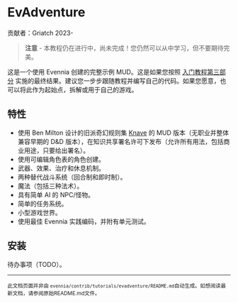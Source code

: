 # EvAdventure

贡献者：Griatch 2023-

> **注意** - 本教程仍在进行中，尚未完成！您仍然可以从中学习，但不要期待完美。

这是一个使用 Evennia 创建的完整示例 MUD。这是如果您按照 [入门教程第三部分](Beginner-Tutorial-Part3-Overview) 实施的最终结果。建议您一步步跟随教程并编写自己的代码。如果您愿意，也可以将此作为起始点，拆解或用于自己的游戏。

## 特性

- 使用 Ben Milton 设计的旧派奇幻规则集 [Knave](https://rpggeek.com/rpg/50827/knave) 的 MUD 版本（无职业并整体兼容早期的 D&D 版本），在知识共享署名许可下发布（允许所有用法，包括商业用途，只要给出署名）。
- 使用可编辑角色表的角色创建。
- 武器、效果、治疗和休息机制。
- 两种替代战斗系统（回合制和即时制）。
- 魔法（包括三种法术）。
- 具有简单 AI 的 NPC/怪物。
- 简单的任务系统。
- 小型游戏世界。
- 使用最佳 Evennia 实践编码，并附有单元测试。

## 安装

待办事项（TODO）。


----

<small>此文档页面并非由 `evennia/contrib/tutorials/evadventure/README.md`自动生成。如想阅读最新文档，请参阅原始README.md文件。</small>
